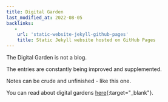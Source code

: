 ```yaml
---
title: Digital Garden
last_modified_at: 2022-08-05
backlinks:
   -
    url: 'static-website-jekyll-github-pages'
    title: Static Jekyll website hosted on GitHub Pages
---
```


The Digital Garden is not a blog.

The entries are constantly being improved and supplemented.

Notes can be crude and unfinished - like this one.

You can read about digital gardens [here](https://tomcritchlow.com/2019/02/17/building-digital-garden/){:target="_blank"}.